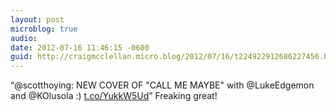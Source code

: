 ```yaml
---
layout: post
microblog: true
audio: 
date: 2012-07-16 11:46:15 -0600
guid: http://craigmcclellan.micro.blog/2012/07/16/t224922912686227456.html
---
```

“@scotthoying: NEW COVER OF "CALL ME MAYBE" with @LukeEdgemon and @KOlusola :) [t.co/YukkW5Ud](http://t.co/YukkW5Ud)” Freaking great!

